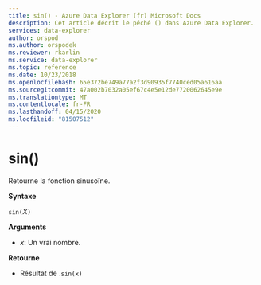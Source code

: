 ```yaml
---
title: sin() - Azure Data Explorer (fr) Microsoft Docs
description: Cet article décrit le péché () dans Azure Data Explorer.
services: data-explorer
author: orspod
ms.author: orspodek
ms.reviewer: rkarlin
ms.service: data-explorer
ms.topic: reference
ms.date: 10/23/2018
ms.openlocfilehash: 65e372be749a77a2f3d90935f7740ced05a616aa
ms.sourcegitcommit: 47a002b7032a05ef67c4e5e12de7720062645e9e
ms.translationtype: MT
ms.contentlocale: fr-FR
ms.lasthandoff: 04/15/2020
ms.locfileid: "81507512"
---
```

# <a name="sin"></a>sin()

Retourne la fonction sinusoïne.

**Syntaxe**

`sin(`*X*`)`

**Arguments**

* *x*: Un vrai nombre.

**Retourne**

* Résultat de .`sin(x)`
